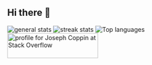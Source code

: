 ## Hi there 👋

<img src="https://github-readme-stats.vercel.app/api?username=revers3ntropy&show_icons=true&theme=gotham&count_private=true" alt="general stats" />
<img src="https://github-readme-streak-stats.herokuapp.com/?user=revers3ntropy&theme=dark" alt="streak stats">
<img src="https://github-readme-stats.vercel.app/api/top-langs/?username=revers3ntropy&layout=compact" alt="Top languages">
<a href="https://stackoverflow.com/users/14486998/joseph-coppin"><img src="https://stackoverflow.com/users/flair/14486998.png" width="208" height="58" alt="profile for Joseph Coppin at Stack Overflow"></a>
